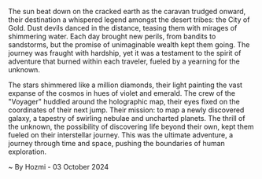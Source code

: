 
The sun beat down on the cracked earth as the caravan trudged onward, their destination a whispered legend amongst the desert tribes: the City of Gold. Dust devils danced in the distance, teasing them with mirages of shimmering water.  Each day brought new perils, from bandits to sandstorms, but the promise of unimaginable wealth kept them going. The journey was fraught with hardship, yet it was a testament to the spirit of adventure that burned within each traveler, fueled by a yearning for the unknown. 

The stars shimmered like a million diamonds, their light painting the vast expanse of the cosmos in hues of violet and emerald. The crew of the "Voyager" huddled around the holographic map, their eyes fixed on the coordinates of their next jump. Their mission: to map a newly discovered galaxy, a tapestry of swirling nebulae and uncharted planets. The thrill of the unknown, the possibility of discovering life beyond their own, kept them fueled on their interstellar journey. This was the ultimate adventure, a journey through time and space, pushing the boundaries of human exploration. 

~ By Hozmi - 03 October 2024
